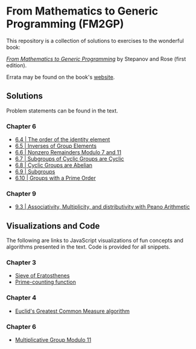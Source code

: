 From Mathematics to Generic Programming (FM2GP)
==========

This repository is a collection of solutions to exercises to the wonderful book:

[_From Mathematics to Generic Programming_](https://www.amazon.com/Mathematics-Generic-Programming-Alexander-Stepanov/dp/0321942043) by Stepanov and Rose (first edition).

Errata may be found on the book's [website](http://www.fm2gp.com/).

## Solutions

Problem statements can be found in the text.

### Chapter 6

* [6.4 | The order of the identity element](https://github.com/bmershon/from-mathematics-to-generic-programming/blob/master/solutions/6_4.pdf)
* [6.5 | Inverses of Group Elements](https://github.com/bmershon/from-mathematics-to-generic-programming/blob/master/solutions/6_5.pdf)
* [6.6 | Nonzero Remainders Modulo 7 and 11](https://github.com/bmershon/from-mathematics-to-generic-programming/blob/master/solutions/6_6.pdf)
* [6.7 | Subgroups of Cyclic Groups are Cyclic](https://github.com/bmershon/from-mathematics-to-generic-programming/blob/master/solutions/6_7.pdf)
* [6.8 | Cyclic Groups are Abelian](https://github.com/bmershon/from-mathematics-to-generic-programming/blob/master/solutions/6_8.pdf)
* [6.9 | Subgroups](https://github.com/bmershon/from-mathematics-to-generic-programming/blob/master/solutions/6_9.pdf)
* [6.10 | Groups with a Prime Order](https://github.com/bmershon/from-mathematics-to-generic-programming/blob/master/solutions/6_10.pdf)

### Chapter 9

* [9.3 | Associativity, Multiplicity, and distributivity with Peano Arithmetic](https://github.com/bmershon/from-mathematics-to-generic-programming/blob/master/solutions/9_3.pdf)

## Visualizations and Code

The following are links to JavaScript visualizations of fun concepts and algorithms presented in the text. Code is provided for all snippets.

### Chapter 3

* [Sieve of Eratosthenes](https://bl.ocks.org/bmershon/8bed98a4633d86403e1ca56165cda6da)
* [Prime-counting function](https://bl.ocks.org/bmershon/e15a65d5599870a860de734f2ef09cde)

### Chapter 4
* [Euclid's Greatest Common Measure algorithm](https://bl.ocks.org/bmershon/496aa57731fdc6b83b0d7ea8d75cda62)

### Chapter 6

* [Multiplicative Group Modulo 11](https://bl.ocks.org/bmershon/7938f064dc2202364cdd52acbd24805d)
